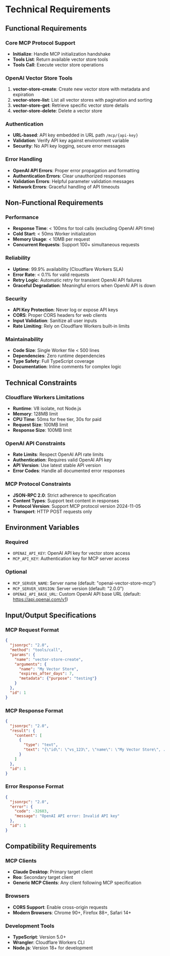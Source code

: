 # Technical Requirements

## Functional Requirements

### Core MCP Protocol Support
- **Initialize**: Handle MCP initialization handshake
- **Tools List**: Return available vector store tools
- **Tools Call**: Execute vector store operations

### OpenAI Vector Store Tools
1. **vector-store-create**: Create new vector store with metadata and expiration
2. **vector-store-list**: List all vector stores with pagination and sorting
3. **vector-store-get**: Retrieve specific vector store details
4. **vector-store-delete**: Delete a vector store

### Authentication
- **URL-based**: API key embedded in URL path `/mcp/{api-key}`
- **Validation**: Verify API key against environment variable
- **Security**: No API key logging, secure error messages

### Error Handling
- **OpenAI API Errors**: Proper error propagation and formatting
- **Authentication Errors**: Clear unauthorized responses
- **Validation Errors**: Helpful parameter validation messages
- **Network Errors**: Graceful handling of API timeouts

## Non-Functional Requirements

### Performance
- **Response Time**: < 100ms for tool calls (excluding OpenAI API time)
- **Cold Start**: < 50ms Worker initialization
- **Memory Usage**: < 10MB per request
- **Concurrent Requests**: Support 100+ simultaneous requests

### Reliability
- **Uptime**: 99.9% availability (Cloudflare Workers SLA)
- **Error Rate**: < 0.1% for valid requests
- **Retry Logic**: Automatic retry for transient OpenAI API failures
- **Graceful Degradation**: Meaningful errors when OpenAI API is down

### Security
- **API Key Protection**: Never log or expose API keys
- **CORS**: Proper CORS headers for web clients
- **Input Validation**: Sanitize all user inputs
- **Rate Limiting**: Rely on Cloudflare Workers built-in limits

### Maintainability
- **Code Size**: Single Worker file < 500 lines
- **Dependencies**: Zero runtime dependencies
- **Type Safety**: Full TypeScript coverage
- **Documentation**: Inline comments for complex logic

## Technical Constraints

### Cloudflare Workers Limitations
- **Runtime**: V8 isolate, not Node.js
- **Memory**: 128MB limit
- **CPU Time**: 50ms for free tier, 30s for paid
- **Request Size**: 100MB limit
- **Response Size**: 100MB limit

### OpenAI API Constraints
- **Rate Limits**: Respect OpenAI API rate limits
- **Authentication**: Requires valid OpenAI API key
- **API Version**: Use latest stable API version
- **Error Codes**: Handle all documented error responses

### MCP Protocol Constraints
- **JSON-RPC 2.0**: Strict adherence to specification
- **Content Types**: Support text content in responses
- **Protocol Version**: Support MCP protocol version 2024-11-05
- **Transport**: HTTP POST requests only

## Environment Variables

### Required
- `OPENAI_API_KEY`: OpenAI API key for vector store access
- `MCP_API_KEY`: Authentication key for MCP server access

### Optional
- `MCP_SERVER_NAME`: Server name (default: "openai-vector-store-mcp")
- `MCP_SERVER_VERSION`: Server version (default: "2.0.0")
- `OPENAI_API_BASE_URL`: Custom OpenAI API base URL (default: https://api.openai.com/v1)

## Input/Output Specifications

### MCP Request Format
```json
{
  "jsonrpc": "2.0",
  "method": "tools/call",
  "params": {
    "name": "vector-store-create",
    "arguments": {
      "name": "My Vector Store",
      "expires_after_days": 7,
      "metadata": {"purpose": "testing"}
    }
  },
  "id": 1
}
```

### MCP Response Format
```json
{
  "jsonrpc": "2.0",
  "result": {
    "content": [
      {
        "type": "text",
        "text": "{\"id\": \"vs_123\", \"name\": \"My Vector Store\", ...}"
      }
    ]
  },
  "id": 1
}
```

### Error Response Format
```json
{
  "jsonrpc": "2.0",
  "error": {
    "code": -32603,
    "message": "OpenAI API error: Invalid API key"
  },
  "id": 1
}
```

## Compatibility Requirements

### MCP Clients
- **Claude Desktop**: Primary target client
- **Roo**: Secondary target client
- **Generic MCP Clients**: Any client following MCP specification

### Browsers
- **CORS Support**: Enable cross-origin requests
- **Modern Browsers**: Chrome 90+, Firefox 88+, Safari 14+

### Development Tools
- **TypeScript**: Version 5.0+
- **Wrangler**: Cloudflare Workers CLI
- **Node.js**: Version 18+ for development